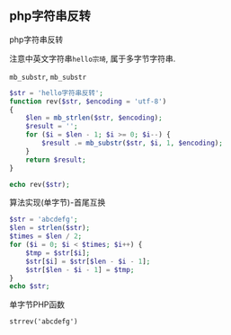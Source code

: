 ## php字符串反转

php字符串反转

注意中英文字符串`hello宗琦`, 属于多字节字符串.

`mb_substr`, `mb_substr`

```php
$str = 'hello字符串反转';
function rev($str, $encoding = 'utf-8')
{
    $len = mb_strlen($str, $encoding);
    $result = '';
    for ($i = $len - 1; $i >= 0; $i--) {
        $result .= mb_substr($str, $i, 1, $encoding);
    }
    return $result;
}

echo rev($str);
```

算法实现(单字节)-首尾互换

```php
$str = 'abcdefg';
$len = strlen($str);
$times = $len / 2;
for ($i = 0; $i < $times; $i++) {
    $tmp = $str[$i];
    $str[$i] = $str[$len - $i - 1];
    $str[$len - $i - 1] = $tmp;
}
echo $str;
```

单字节PHP函数

`strrev('abcdefg')`